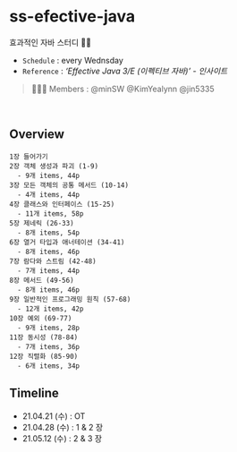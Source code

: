 # ss-efective-java
효과적인 자바 스터디 ✊🏻

- `Schedule` : every Wednsday
- `Reference` : *‘Effective Java 3/E (이펙티브 자바)’ - 인사이트*

> 👩🏻‍💻 Members : @minSW @KimYealynn @jin5335

<br/>

## Overview

```
1장 들어가기
2장 객체 생성과 파괴 (1-9)
  - 9개 items, 44p
3장 모든 객체의 공통 메서드 (10-14)
  - 4개 items, 44p
4장 클래스와 인터페이스 (15-25)
  - 11개 items, 58p
5장 제네릭 (26-33)
  - 8개 items, 54p
6장 열거 타입과 애너테이션 (34-41)
  - 8개 items, 46p
7장 람다와 스트림 (42-48)
  - 7개 items, 44p
8장 메서드 (49-56)
  - 8개 items, 46p
9장 일반적인 프로그래밍 원칙 (57-68)
  - 12개 items, 42p
10장 예외 (69-77)
  - 9개 items, 28p
11장 동시성 (78-84)
  - 7개 items, 36p
12장 직렬화 (85-90)
  - 6개 items, 34p
```


## Timeline
- 21.04.21 (수) : OT
- 21.04.28 (수) : 1 & 2 장
- 21.05.12 (수) : 2 & 3 장

